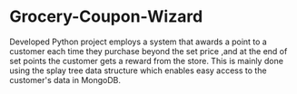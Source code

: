 # Grocery-Coupon-Wizard

Developed Python project employs a system that awards a point to a customer each time they purchase beyond the set price ,and 
at the end of set points the customer gets a reward from the store. 
This is mainly done using the splay tree data structure which enables easy access to the customer's data in MongoDB.
